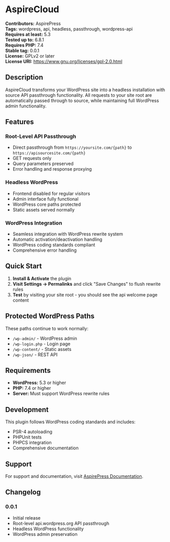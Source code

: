 # AspireCloud

**Contributors:** AspirePress  
**Tags:** wordpress, api, headless, passthrough, wordpress-api  
**Requires at least:** 5.3  
**Tested up to:** 6.8.1  
**Requires PHP:** 7.4  
**Stable tag:** 0.0.1  
**License:** GPLv2 or later  
**License URI:** https://www.gnu.org/licenses/gpl-2.0.html

## Description

AspireCloud transforms your WordPress site into a headless installation with source API passthrough functionality. All requests to your site root are automatically passed through to source, while maintaining full WordPress admin functionality.

## Features

### Root-Level API Passthrough
- Direct passthrough from `https://yoursite.com/{path}` to `https://apisourcesite.com/{path}`
- GET requests only
- Query parameters preserved
- Error handling and response proxying

### Headless WordPress
- Frontend disabled for regular visitors
- Admin interface fully functional
- WordPress core paths protected
- Static assets served normally

### WordPress Integration
- Seamless integration with WordPress rewrite system
- Automatic activation/deactivation handling
- WordPress coding standards compliant
- Comprehensive error handling

## Quick Start

1. **Install & Activate** the plugin
2. **Visit Settings → Permalinks** and click "Save Changes" to flush rewrite rules
3. **Test** by visiting your site root - you should see the api welcome page content

## Protected WordPress Paths

These paths continue to work normally:
- `/wp-admin/` - WordPress admin
- `/wp-login.php` - Login page
- `/wp-content/` - Static assets
- `/wp-json/` - REST API

## Requirements

- **WordPress:** 5.3 or higher
- **PHP:** 7.4 or higher
- **Server:** Must support WordPress rewrite rules

## Development

This plugin follows WordPress coding standards and includes:
- PSR-4 autoloading
- PHPUnit tests
- PHPCS integration
- Comprehensive documentation

## Support

For support and documentation, visit [AspirePress Documentation](https://docs.aspirepress.org/aspirecloud/).

## Changelog

### 0.0.1
- Initial release
- Root-level api.wordpress.org API passthrough
- Headless WordPress functionality
- WordPress admin preservation
